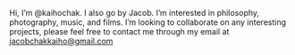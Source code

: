 Hi, I’m @kaihochak. I also go by Jacob. I’m interested in philosophy, photography, music, and films.
I’m looking to collaborate on any interesting projects, please feel free to contact me through my email at jacobchakkaiho@gmail.com
